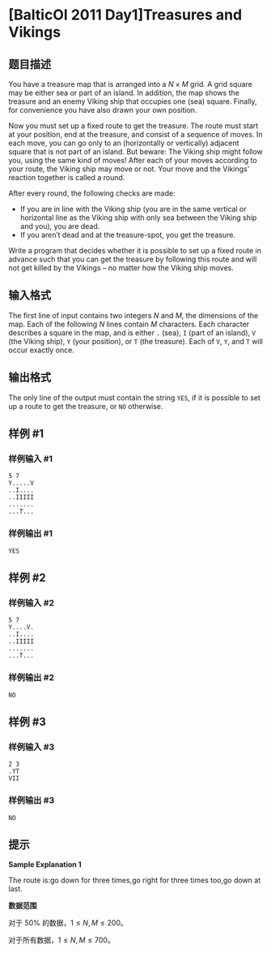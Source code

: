# [BalticOI 2011 Day1]Treasures and Vikings

## 题目描述

You have a treasure map that is arranged into a $N \times M$ grid. A grid square may be either sea or part of an island. In addition, the map shows the treasure and an enemy Viking ship that occupies one (sea) square. Finally, for convenience you have also drawn your own position.

Now you must set up a fixed route to get the treasure. The route must start at your position, end at the treasure, and consist of a sequence of moves. In each move, you can go only to an (horizontally or vertically) adjacent square that is not part of an island. But beware: The Viking ship might follow you, using the same kind of moves! After each of your moves according to your route, the Viking ship may move or not. Your move and the Vikings’ reaction together is called a round.

After every round, the following checks are made:

-    If you are in line with the Viking ship (you are in the same vertical or horizontal line as the Viking ship with only sea between the Viking ship and you), you are dead.
-    If you aren’t dead and at the treasure-spot, you get the treasure.

Write a program that decides whether it is possible to set up a fixed route in advance such that you can get the treasure by following this route and will not get killed by the Vikings – no matter how the Viking ship moves.

## 输入格式

The first line of input contains two integers $N$ and $M$, the dimensions of the map. Each of the following $N$ lines contain $M$ characters. Each character describes a square in the map, and is either ``.`` (sea), ``I`` (part of an island), ``V`` (the Viking ship), ``Y`` (your position), or ``T`` (the treasure). Each of ``V``, ``Y``, and ``T`` will occur exactly once.

## 输出格式

The only line of the output must contain the string ``YES``, if it is possible to set up a route to get the treasure, or ``NO`` otherwise.

## 样例 #1

### 样例输入 #1
```
5 7
Y.....V
..I....
..IIIII
.......
...T...
```

### 样例输出 #1

```
YES
```

## 样例 #2

### 样例输入 #2
```
5 7
Y....V.
..I....
..IIIII
.......
...T...
```

### 样例输出 #2

```
NO
```

## 样例 #3

### 样例输入 #3
```
2 3
.YT
VII
```

### 样例输出 #3

```
NO
```

## 提示

**Sample Explanation 1**

The route is:go down for three times,go right for three times too,go down at last.

**数据范围**

对于 $50\%$ 的数据，$1 \le N,M \le 200$。

对于所有数据，$1 \le N,M \le 700$。
